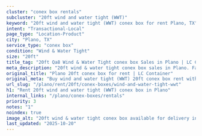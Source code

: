 ```yaml
---
cluster: "conex box rentals"
subcluster: "20ft wind and water tight (WWT)"
keyword: "20ft wind and water tight (WWT) conex box for rent Plano, TX"
intent: "Transactional-Local"
page_type: "Location-Product"
city: "Plano, TX"
service_type: "conex box"
condition: "Wind & Water Tight"
size: "20ft"
title_tag: "20ft Qa8 Wind & Water Tight conex box Sales in Plano | LC Container"
meta_description: "20ft wind & water tight conex box sales in Plano. Fast delivery, competitive pricing. Serving conex boxes area. Quote ID: POI. Call (214) 524-4168 for your free quote today."
original_title: "Plano 20ft conex box for rent | LC Container"
original_meta: "Buy wind and water tight (WWT) 20ft conex box rent with local delivery in Plano, TX. LC Container — local Since 2003. Request a fast quote today."
url_slug: "/plano/rent/20ft/conex-boxes/wind-and-water-tight-wwt"
h1: "Rent 20ft wind and water tight (WWT) conex box in Plano"
internal_links: "/plano/conex-boxes/rentals"
priority: 3
notes: "1"
noindex: true
image_alt: "20ft wind & water tight conex box available for delivery in Plano"
last_updated: "2025-10-20"
---
```


<!-- TODO: Add unique city/inventory copy, images, and internal links here. -->
